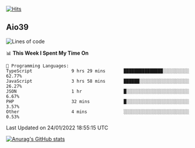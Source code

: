 [![Hits](https://hits.seeyoufarm.com/api/count/incr/badge.svg?url=https%3A%2F%2Fgithub.com%2Faio39&count_bg=%2339C5BB&title_bg=%23555555&icon=&icon_color=%23E7E7E7&title=hits&edge_flat=false)](https://hits.seeyoufarm.com)

## Aio39

<!--START_SECTION:waka-->
![Lines of code](https://img.shields.io/badge/From%20Hello%20World%20I%27ve%20Written-1%20Million%20lines%20of%20code-blue)

📊 **This Week I Spent My Time On** 

```text
💬 Programming Languages: 
TypeScript               9 hrs 29 mins       ███████████████░░░░░░░░░░   62.77% 
JavaScript               3 hrs 58 mins       ██████░░░░░░░░░░░░░░░░░░░   26.27% 
JSON                     1 hr                █░░░░░░░░░░░░░░░░░░░░░░░░   6.67% 
PHP                      32 mins             █░░░░░░░░░░░░░░░░░░░░░░░░   3.57% 
Other                    4 mins              ░░░░░░░░░░░░░░░░░░░░░░░░░   0.53%

```


 Last Updated on 24/01/2022 18:55:15 UTC
<!--END_SECTION:waka-->
[![Anurag's GitHub stats](https://github-readme-stats.vercel.app/api?username=aio39)](https://github.com/anuraghazra/github-readme-stats)

<!--
**aio39/aio39** is a ✨ _special_ ✨ repository because its `README.md` (this file) appears on your GitHub profile.

Here are some ideas to get you started:

- 🔭 I’m currently working on ...
- 🌱 I’m currently learning ...
- 👯 I’m looking to collaborate on ...
- 🤔 I’m looking for help with ...
- 💬 Ask me about ...
- 📫 How to reach me: ...
- 😄 Pronouns: ...
- ⚡ Fun fact: ...
-->

